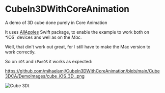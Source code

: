 # CubeIn3DWithCoreAnimation

A demo of 3D cube done purely in Core Animation

It uses  [AllApples](https://github.com/mihaelamj/allapples) Swift package, to enable the example to work both on *iOS` devices ans well as on the *Mac*.

Well, that din't work out great, for I still have to make the Mac version to work correctly.

So on `iOS` and `iPadOS` it works as expected:

https://github.com/mihaelamj/CubeIn3DWithCoreAnimation/blob/main/Cube3DCA/DemoImages/cube_iOS_3D_.png

![Cube 3Dt](../main/Cube3DCA/DemoImages/cube_iOS_3D_.png)

